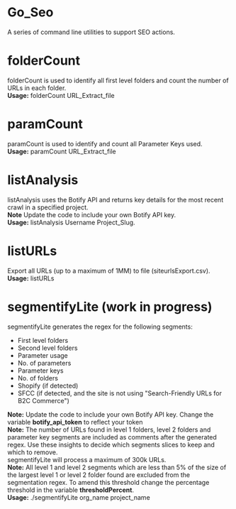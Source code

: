 # Go_Seo
A series of command line utilities to support SEO actions.   

# folderCount
folderCount is used to identify all first level folders and count the number of URLs in each folder.   
**Usage:** folderCount URL_Extract_file
# paramCount
paramCount is used to identify and count all Parameter Keys used.   
**Usage:** paramCount URL_Extract_file
# listAnalysis
listAnalysis uses the Botify API and returns key details for the most recent crawl in a specified project.   
**Note** Update the code to include your own Botify API key.   
**Usage:** listAnalysis Username Project_Slug.
# listURLs
Export all URLs (up to a maximum of 1MM) to file (siteurlsExport.csv).  
**Usage:** listURLs      
# segmentifyLite (work in progress)
segmentifyLite generates the regex for the following segments: 
- First level folders
- Second level folders
- Parameter usage
- No. of parameters
- Parameter keys
- No. of folders
- Shopify (if detected)
- SFCC (if detected, and the site is not using "Search-Friendly URLs for B2C Commerce")
  
**Note:** Update the code to include your own Botify API key. Change the variable **botify_api_token** to reflect your token  
**Note:** The number of URLs found in level 1 folders, level 2 folders and parameter key segments are included as comments after the generated regex. Use these insights to decide which segments slices to keep and which to remove.   
segmentifyLite will process a maximum of 300k URLs.  
**Note:** All level 1 and level 2 segments which are less than 5% of the size of the largest level 1 or level 2 folder found are excluded from the segmentation regex. To amend this threshold change the percentage threshold in the variable **thresholdPercent**.  
**Usage:** ./segmentifyLite org_name project_name 
